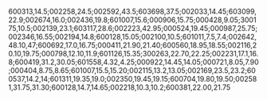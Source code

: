 600313,14.5;002258,24.5;002592,43.5;603698,37.5;002033,14.45;603099,22.9;002674,16.0;002436,19.8;601007,15.6;000906,15.75;000428,9.05;300175,10.5;002139,23.1;603117,28.6;002223,42.95;000524,19.45;000987,25.75;002346,16.55;002194,14.8;600128,15.05;002100,10.5;601011,7.5,7.4;002642,48.10,47;600692,17.0,16.75;000411,21.90,21.40;600560,18.95,18.55;002116,20.10,19.75;000798,12.10,11.9;601126,15.35;300263,22.70,22.25;002231,17.1,16.8;600419,31.2,30.05;601558,4.32,4.25;000922,14.45,14.05;000721,8.05,7.90;000404,8.75,8.65;601007,15.5,15.20;002115,13.2,13.05;002169,23.5,23.2;600537,14.2,14;601311,19.35,19.0;002350,19.45,19.15;600704,19.80,19.50;002581,31.75,31.30;600128,14.7,14.65;002218,10.3,10.2;600381,22.00,21.75
